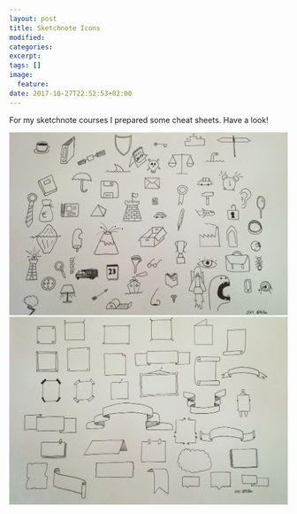 ```yaml
---
layout: post
title: Sketchnote Icons
modified:
categories: 
excerpt:
tags: []
image:
  feature:
date: 2017-10-27T22:52:53+02:00
---
```

For my sketchnote courses I prepared some cheat sheets. Have a look!

![icons](/images/sketchnote_icons.jpg)
![container](/images/sketchnote_container.jpg)
